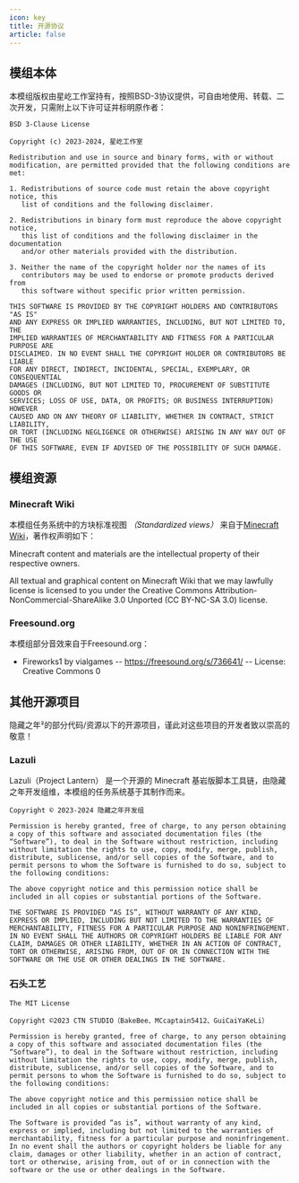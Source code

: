 ```yaml
---
icon: key
title: 开源协议
article: false
---
```

## 模组本体
本模组版权由星屹工作室持有，按照BSD-3协议提供，可自由地使用、转载、二次开发，只需附上以下许可证并标明原作者：

```
BSD 3-Clause License

Copyright (c) 2023-2024, 星屹工作室

Redistribution and use in source and binary forms, with or without
modification, are permitted provided that the following conditions are met:

1. Redistributions of source code must retain the above copyright notice, this
   list of conditions and the following disclaimer.

2. Redistributions in binary form must reproduce the above copyright notice,
   this list of conditions and the following disclaimer in the documentation
   and/or other materials provided with the distribution.

3. Neither the name of the copyright holder nor the names of its
   contributors may be used to endorse or promote products derived from
   this software without specific prior written permission.

THIS SOFTWARE IS PROVIDED BY THE COPYRIGHT HOLDERS AND CONTRIBUTORS "AS IS"
AND ANY EXPRESS OR IMPLIED WARRANTIES, INCLUDING, BUT NOT LIMITED TO, THE
IMPLIED WARRANTIES OF MERCHANTABILITY AND FITNESS FOR A PARTICULAR PURPOSE ARE
DISCLAIMED. IN NO EVENT SHALL THE COPYRIGHT HOLDER OR CONTRIBUTORS BE LIABLE
FOR ANY DIRECT, INDIRECT, INCIDENTAL, SPECIAL, EXEMPLARY, OR CONSEQUENTIAL
DAMAGES (INCLUDING, BUT NOT LIMITED TO, PROCUREMENT OF SUBSTITUTE GOODS OR
SERVICES; LOSS OF USE, DATA, OR PROFITS; OR BUSINESS INTERRUPTION) HOWEVER
CAUSED AND ON ANY THEORY OF LIABILITY, WHETHER IN CONTRACT, STRICT LIABILITY,
OR TORT (INCLUDING NEGLIGENCE OR OTHERWISE) ARISING IN ANY WAY OUT OF THE USE
OF THIS SOFTWARE, EVEN IF ADVISED OF THE POSSIBILITY OF SUCH DAMAGE.
```

## 模组资源
### Minecraft Wiki
本模组任务系统中的方块标准视图 *（Standardized views）* 来自于[Minecraft Wiki](https://zh.minecraft.wiki)，著作权声明如下：

Minecraft content and materials are the intellectual property of their respective owners.

All textual and graphical content on Minecraft Wiki that we may lawfully license is licensed to you under the Creative Commons Attribution-NonCommercial-ShareAlike 3.0 Unported (CC BY-NC-SA 3.0) license.

### Freesound.org
本模组部分音效来自于Freesound.org：

- Fireworks1 by vialgames -- https://freesound.org/s/736641/ -- License: Creative Commons 0

## 其他开源项目
隐藏之年²的部分代码/资源以下的开源项目，谨此对这些项目的开发者致以崇高的敬意！

### Lazuli
Lazuli（Project Lantern） 是一个开源的 Minecraft 基岩版脚本工具链，由隐藏之年开发组维，本模组的任务系统基于其制作而来。

```
Copyright © 2023-2024 隐藏之年开发组

Permission is hereby granted, free of charge, to any person obtaining a copy of this software and associated documentation files (the “Software”), to deal in the Software without restriction, including without limitation the rights to use, copy, modify, merge, publish, distribute, sublicense, and/or sell copies of the Software, and to permit persons to whom the Software is furnished to do so, subject to the following conditions:

The above copyright notice and this permission notice shall be included in all copies or substantial portions of the Software.

THE SOFTWARE IS PROVIDED “AS IS”, WITHOUT WARRANTY OF ANY KIND, EXPRESS OR IMPLIED, INCLUDING BUT NOT LIMITED TO THE WARRANTIES OF MERCHANTABILITY, FITNESS FOR A PARTICULAR PURPOSE AND NONINFRINGEMENT. IN NO EVENT SHALL THE AUTHORS OR COPYRIGHT HOLDERS BE LIABLE FOR ANY CLAIM, DAMAGES OR OTHER LIABILITY, WHETHER IN AN ACTION OF CONTRACT, TORT OR OTHERWISE, ARISING FROM, OUT OF OR IN CONNECTION WITH THE SOFTWARE OR THE USE OR OTHER DEALINGS IN THE SOFTWARE.
```


### 石头工艺

```
The MIT License

Copyright ©2023 CTN STUDIO（BakeBee、MCcaptain5412、GuiCaiYaKeLi）

Permission is hereby granted, free of charge, to any person obtaining a copy of this software and associated documentation files (the “Software”), to deal in the Software without restriction, including without limitation the rights to use, copy, modify, merge, publish, distribute, sublicense, and/or sell copies of the Software, and to permit persons to whom the Software is furnished to do so, subject to the following conditions:

The above copyright notice and this permission notice shall be included in all copies or substantial portions of the Software.

The Software is provided “as is”, without warranty of any kind, express or implied, including but not limited to the warranties of merchantability, fitness for a particular purpose and noninfringement. In no event shall the authors or copyright holders be liable for any claim, damages or other liability, whether in an action of contract, tort or otherwise, arising from, out of or in connection with the software or the use or other dealings in the Software.
```